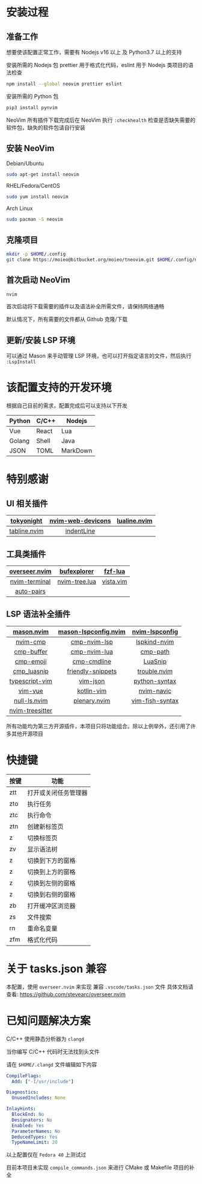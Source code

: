 # 安装过程

## 准备工作

想要使该配置正常工作，需要有 Nodejs v16 以上 及 Python3.7 以上的支持

安装所需的 Nodejs 包
prettier 用于格式化代码，eslint 用于 Nodejs 类项目的语法检查

```bash
npm install --global neovim prettier eslint
```

安装所需的 Python 包

```bash
pip3 install pynvim
```

NeoVim 所有插件下载完成后在 NeoVim 执行 `:checkhealth` 检查是否缺失需要的软件包，缺失的软件包请自行安装

## 安装 NeoVim

Debian/Ubuntu

```bash
sudo apt-get install neovim
```

RHEL/Fedora/CentOS

```bash
sudo yum install neovim
```

Arch Linux

```bash
sudo pacman -S neovim
```

## 克隆项目

```bash
mkdir -p $HOME/.config
git clone https://moieo@bitbucket.org/moieo/tneovim.git $HOME/.config/nvim
```

## 首次启动 NeoVim

```bash
nvim
```

首次启动将下载需要的插件以及语法补全所需文件，请保持网络通畅

默认情况下，所有需要的文件都从 Github 克隆/下载

## 更新/安装 LSP 环境

可以通过 Mason 来手动管理 LSP 环境，也可以打开指定语言的文件，然后执行 `:LspInstall`

# 该配置支持的开发环境

根据自己目前的需求，配置完成后可以支持以下开发

| Python | C/C++ | Nodejs   |
| ------ | ----- | -------- |
| Vue    | React | Lua      |
| Golang | Shell | Java     |
| JSON   | TOML  | MarkDown |

# 特别感谢

## UI 相关插件

[tokyonight]: https://github.com/folke/tokyonight.nvim
[nvim-web-devicons]: https://github.com/kyazdani42/nvim-web-devicons
[lualine.nvim]: https://github.com/nvim-lualine/lualine.nvim
[tabline.nvim]: https://github.com/kdheepak/tabline.nvim
[indentLine]: https://github.com/Yggdroot/indentLine

|  [tokyonight]  | [nvim-web-devicons] | [lualine.nvim] |
| :------------: | :-----------------: | :------------: |
| [tabline.nvim] |    [indentLine]     |                |

## 工具类插件

[overseer.nvim]: https://github.com/stevearc/overseer.nvim
[bufexplorer]: https://github.com/jlanzarotta/bufexplorer
[fzf-lua]: https://github.com/ibhagwan/fzf-lua
[nvim-terminal]: https://github.com/s1n7ax/nvim-terminal
[nvim-tree.lua]: https://github.com/nvim-tree/nvim-tree.lua
[vista.vim]: https://github.com/liuchengxu/vista.vim
[auto-pairs]: https://github.com/jiangmiao/auto-pairs

| [overseer.nvim] |  [bufexplorer]  |  [fzf-lua]  |
| :-------------: | :-------------: | :---------: |
| [nvim-terminal] | [nvim-tree.lua] | [vista.vim] |
|  [auto-pairs]   |

## LSP 语法补全插件

[mason.nvim]: https://github.com/williamboman/mason.nvim
[mason-lspconfig.nvim]: https://github.com/williamboman/mason-lspconfig.nvim
[nvim-lspconfig]: https://github.com/neovim/nvim-lspconfig
[nvim-cmp]: https://github.com/hrsh7th/nvim-cmp
[cmp-nvim-lsp]: https://github.com/hrsh7th/cmp-nvim-lsp
[lspkind-nvim]: https://github.com/onsails/lspkind-nvim
[cmp-buffer]: https://github.com/hrsh7th/cmp-buffer
[cmp-nvim-lua]: https://github.com/hrsh7th/cmp-nvim-lua
[cmp-path]: https://github.com/hrsh7th/cmp-path
[cmp-emoji]: https://github.com/hrsh7th/cmp-emoji
[cmp-cmdline]: https://github.com/hrsh7th/cmp-cmdline
[LuaSnip]: https://github.com/L3MON4D3/LuaSnip
[cmp_luasnip]: https://github.com/saadparwaiz1/cmp_luasnip
[friendly-snippets]: https://github.com/rafamadriz/friendly-snippets
[trouble.nvim]: https://github.com/folke/trouble.nvim
[typescript-vim]: https://github.com/leafgarland/typescript-vim
[vim-json]: https://github.com/leshill/vim-json
[python-syntax]: https://github.com/vim-python/python-syntax
[vim-vue]: https://github.com/posva/vim-vue
[kotlin-vim]: https://github.com/udalov/kotlin-vim
[nvim-navic]: https://github.com/SmiteshP/nvim-navic
[null-ls.nvim]: https://github.com/jose-elias-alvarez/null-ls.nvim
[plenary.nvim]: https://github.com/nvim-lua/plenary.nvim
[vim-fish-syntax]: https://github.com/khaveesh/vim-fish-syntax
[nvim-treesitter]: https://github.com/nvim-treesitter/nvim-treesitter

|   [mason.nvim]    | [mason-lspconfig.nvim] | [nvim-lspconfig]  |
| :---------------: | :--------------------: | :---------------: |
|    [nvim-cmp]     |     [cmp-nvim-lsp]     |  [lspkind-nvim]   |
|   [cmp-buffer]    |     [cmp-nvim-lua]     |    [cmp-path]     |
|    [cmp-emoji]    |     [cmp-cmdline]      |     [LuaSnip]     |
|   [cmp_luasnip]   |  [friendly-snippets]   |  [trouble.nvim]   |
| [typescript-vim]  |       [vim-json]       |  [python-syntax]  |
|     [vim-vue]     |      [kotlin-vim]      |   [nvim-navic]    |
|  [null-ls.nvim]   |     [plenary.nvim]     | [vim-fish-syntax] |
| [nvim-treesitter] |                        |

所有功能均为第三方开源插件，本项目只将功能组合。除以上例举外，还引用了许多其他开源项目

# 快捷键

| 按键      | 功能                 |
| --------- | -------------------- |
| ztt       | 打开或关闭任务管理器 |
| zto       | 执行任务             |
| ztc       | 执行命令             |
| ztn       | 创建新标签页         |
| z<tab>    | 切换标签页           |
| zv        | 显示语法树           |
| z <down>  | 切换到下方的窗格     |
| z<up>     | 切换到上方的窗格     |
| z<left>   | 切换到左侧的窗格     |
| z<right>  | 切换到右侧的窗格     |
| zb        | 打开缓冲区浏览器     |
| zs        | 文件搜索             |
| <space>rn | 重命名变量           |
| zfm       | 格式化代码           |

# 关于 tasks.json 兼容

本配置，使用 `overseer.nvim` 来实现 兼容 `.vscode/tasks.json` 文件
具体文档请查看: <https://github.com/stevearc/overseer.nvim>

# 已知问题解决方案

C/C++ 使用静态分析器为 `clangd`

当你编写 C/C++ 代码时无法找到头文件

请在 `$HOME/.clangd` 文件编辑如下内容

```yaml
CompileFlags:
  Add: ["-I/usr/include"]

Diagnostics:
  UnusedIncludes: None

InlayHints:
  BlockEnd: No
  Designators: No
  Enabled: Yes
  ParameterNames: No
  DeducedTypes: Yes
  TypeNameLimit: 20
```

以上配置仅在 `Fedora 40` 上测试过

目前本项目未实现 `compile_commands.json` 来进行 CMake 或 Makefile 项目的补全
